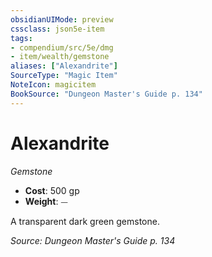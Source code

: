 ```yaml
---
obsidianUIMode: preview
cssclass: json5e-item
tags:
- compendium/src/5e/dmg
- item/wealth/gemstone
aliases: ["Alexandrite"]
SourceType: "Magic Item"
NoteIcon: magicitem
BookSource: "Dungeon Master's Guide p. 134"
---
```

# Alexandrite
*Gemstone*  

- **Cost**: 500 gp
- **Weight**: ⏤

A transparent dark green gemstone.

*Source: Dungeon Master's Guide p. 134*